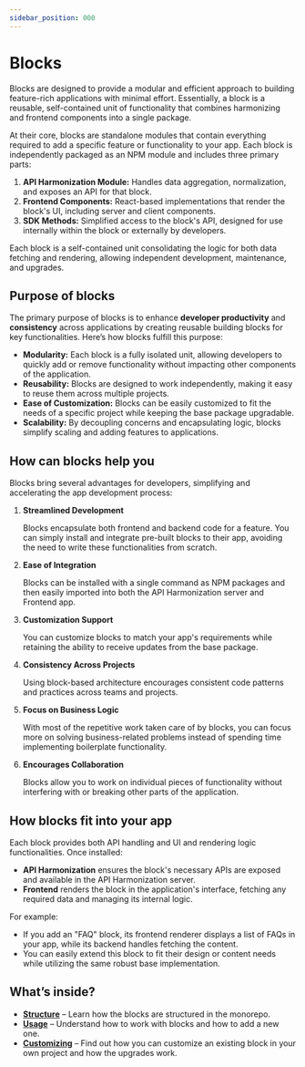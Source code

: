 ```yaml
---
sidebar_position: 000
---
```


# Blocks

Blocks are designed to provide a modular and efficient approach to building feature-rich applications with minimal effort. Essentially, a block is a reusable, self-contained unit of functionality that combines harmonizing and frontend components into a single package.

At their core, blocks are standalone modules that contain everything required to add a specific feature or functionality to your app. Each block is independently packaged as an NPM module and includes three primary parts:

1. **API Harmonization Module:** Handles data aggregation, normalization, and exposes an API for that block.
2. **Frontend Components:** React-based implementations that render the block's UI, including server and client components.
3. **SDK Methods:** Simplified access to the block's API, designed for use internally within the block or externally by developers.

Each block is a self-contained unit consolidating the logic for both data fetching and rendering, allowing independent development, maintenance, and upgrades.

## Purpose of blocks

The primary purpose of blocks is to enhance **developer productivity** and **consistency** across applications by creating reusable building blocks for key functionalities. Here’s how blocks fulfill this purpose:

- **Modularity:** Each block is a fully isolated unit, allowing developers to quickly add or remove functionality without impacting other components of the application.
- **Reusability:** Blocks are designed to work independently, making it easy to reuse them across multiple projects.
- **Ease of Customization:** Blocks can be easily customized to fit the needs of a specific project while keeping the base package upgradable.
- **Scalability:** By decoupling concerns and encapsulating logic, blocks simplify scaling and adding features to applications.

## How can blocks help you

Blocks bring several advantages for developers, simplifying and accelerating the app development process:

1. **Streamlined Development**

    Blocks encapsulate both frontend and backend code for a feature. You can simply install and integrate pre-built blocks to their app, avoiding the need to write these functionalities from scratch.

2. **Ease of Integration**

    Blocks can be installed with a single command as NPM packages and then easily imported into both the API Harmonization server and Frontend app.

3. **Customization Support**

    You can customize blocks to match your app's requirements while retaining the ability to receive updates from the base package.

4. **Consistency Across Projects**

    Using block-based architecture encourages consistent code patterns and practices across teams and projects.

5. **Focus on Business Logic**

    With most of the repetitive work taken care of by blocks, you can focus more on solving business-related problems instead of spending time implementing boilerplate functionality.

6. **Encourages Collaboration**

    Blocks allow you to work on individual pieces of functionality without interfering with or breaking other parts of the application.

## How blocks fit into your app

Each block provides both API handling and UI and rendering logic functionalities. Once installed:

- **API Harmonization** ensures the block's necessary APIs are exposed and available in the API Harmonization server.
- **Frontend** renders the block in the application's interface, fetching any required data and managing its internal logic.

For example:

- If you add an "FAQ" block, its frontend renderer displays a list of FAQs in your app, while its backend handles fetching the content.
- You can easily extend this block to fit their design or content needs while utilizing the same robust base implementation.

## What’s inside?

- **[Structure](./structure.md)** – Learn how the blocks are structured in the monorepo.
- **[Usage](./usage.md)** – Understand how to work with blocks and how to add a new one.
- **[Customizing](./customizing.md)** – Find out how you can customize an existing block in your own project and how the upgrades work.
